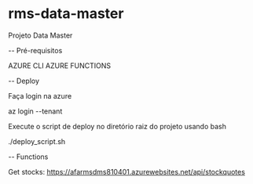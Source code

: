 # rms-data-master
Projeto Data Master


-- Pré-requisitos

AZURE CLI
AZURE FUNCTIONS


-- Deploy

Faça login na azure

az login --tenant <TENANT-ID>

Execute o script de deploy no diretório raiz do projeto usando bash

./deploy_script.sh


-- Functions

Get stocks:
https://afarmsdms810401.azurewebsites.net/api/stockquotes